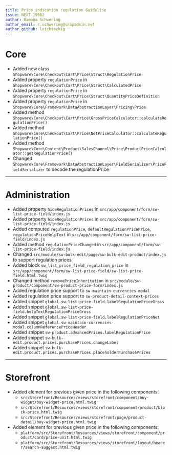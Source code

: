 ```yaml
---
title: Price indication regulation Guideline
issue: NEXT-19582
author: Ramona Schwering
author_email: r.schwering@snapadmin.net
author_github: leichteckig
---
```

# Core
* Added new class `Shopware\Core\Checkout\Cart\Price\Struct\RegulationPrice`
* Added property `regulationPrice` in `Shopware\Core\Checkout\Cart\Price\Struct\CalculatedPrice`
* Added property `regulationPrice` in `Shopware\Core\Checkout\Cart\Price\Struct\QuantityPriceDefinition`
* Added property `regulationPrice` in `Shopware\Core\Framework\DataAbstractionLayer\Pricing\Price`
* Added method `Shopware\Core\Checkout\Cart\Price\GrossPriceCalculator::calculateRegulationPrice()`
* Added method `Shopware\Core\Checkout\Cart\Price\NetPriceCalculator::calculateRegulationPrice()`
* Added method `Shopware\Core\Content\Product\SalesChannel\Price\ProductPriceCalculator::getRegulationPrice()`
* Changed `Shopware\Core\Framework\DataAbstractionLayer\FieldSerializer\PriceFieldSerializer` to decode the regulationPrice
___
# Administration
* Added property `hideRegulationPrices` in `src/app/component/form/sw-list-price-field/index.js`
* Added property `hideRegulationPrices` in `src/app/component/form/sw-list-price-field/index.js`
* Added computed `regulationPrice`, `defaultRegulationPricePrice`, `regulationPriceHelpText` in `src/app/component/form/sw-list-price-field/index.js`
* Added method `regulationPriceChanged` in `src/app/component/form/sw-list-price-field/index.js`
* Changed `src/module/sw-bulk-edit/page/sw-bulk-edit-product/index.js` to support regulation prices 
* Added block `sw_list_price_field_regulation_price` in `src/app/component/form/sw-list-price-field/sw-list-price-field.html.twig`
* Changed method `removePriceInheritation` in `src/module/sw-product/component/sw-product-price-form/index.js`
* Added regulation price support to `sw-maintain-currencies-modal`
* Added regulation price support to `sw-product-detail-context-prices`
* Added snippet `global.sw-list-price-field.labelRegulationPriceGross`
* Added snippet `global.sw-list-price-field.helpTextRegulationPriceGross`
* Added snippet `global.sw-list-price-field.labelRegulationPriceNet`
* Added snippet `global.sw-maintain-currencies-modal.columnReferencePriceHeader`
* Added snippet `sw-product.advancedPrices.labelRegulationPrice`
* Added snippet `sw-bulk-edit.product.prices.purchasePrices.changeLabel`
* Added snippet `sw-bulk-edit.product.prices.purchasePrices.placeholderPurchasePrices`
___
# Storefront
* Added element for previous given price in the following components:
  * `src/Storefront/Resources/views/storefront/component/buy-widget/buy-widget-price.html.twig`
  * `src/Storefront/Resources/views/storefront/component/product/block-price.html.twig`
  * `src/Storefront/Resources/views/storefront/page/product-detail/buy-widget-price.html.twig`
* Added element for previous given price in the following components:
  * `platform/src/Storefront/Resources/views/storefront/component/product/card/price-unit.html.twig`
  * `platform/src/Storefront/Resources/views/storefront/layout/header/search-suggest.html.twig`
